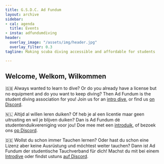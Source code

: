 ```yaml
---
title: G.S.D.C. Ad Fundum
layout: archive
sidebar:
- cal: agenda
  title: Events
- insta: adfundumdiving
header:
  overlay_image: "/assets/img/header.jpg"
  overlay_filter: 0.3
tagline: Making scuba diving accessible and affordable for students

---
```

## Welcome, Welkom, Wilkommen

🇬🇧 Always wanted to learn to dive? Or do you already have a license but no equipment and do you want to keep diving? Then Ad Fundum is the student diving association for you! Join us for an [intro dive](/intro_dive "sign up for an intro dive"), or find us [on Discord](https://discord.gg/CZdxKJRvDQ).

🇳🇱 Altijd al willen leren duiken? Of heb je al een licentie maar geen uitrusting en wil je blijven duiken? Dan is Ad Fundum dé studentenduikvereniging voor jou! Doe mee met een [introduik](/intro_dive "Doe mee met een introduik"), of bezoek ons [op Discord](https://discord.gg/CZdxKJRvDQ).

🇩🇪 Wollst du schon immer Tauchen lernen? Oder hast du schon eine Lizenz aber keine Ausrüstung und möchtest weiter tauchen? Dann ist Ad Fundum der studentische Tauchverband für dich! Machst du mit bei einem [Introdive](/intro_dive "Machtst du mit bei einem Introdive") oder findst ustuns [auf Discord](https://discord.gg/CZdxKJRvDQ).